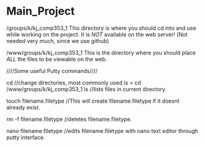 # Main_Project

/groups/k/kj_comp353_1       This directory is where you should cd into
                                 and use while working on the project.
                                 It is *NOT* available on the web server!
				(Not needed very much, since we use github)


/www/groups/k/kj_comp353_1   	This is the directory where you should place
                                 *ALL* the files to be viewable on the web.

////Some useful Putty commands////

cd				//change directories, most commonly used is > cd /www/groups/k/kj_comp353_1
ls				//lists files in current directory

touch filename.filetype 	//This will create filename.filetype if it doesnt already exist.

rm -f filename.filetype		//deletes filename.filetype.

nano filename.filetype		//edits filename.filetype with nano text editor through putty interface.
